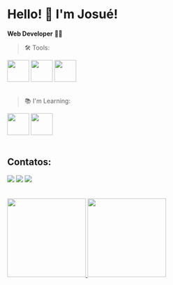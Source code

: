 # Hello! 👋 I'm Josué!

<strong>Web Developer</strong> 👨‍💻

> 🛠 Tools:
<div>
<img src="https://cdn.jsdelivr.net/gh/devicons/devicon/icons/html5/html5-original.svg" style="width: 50px"/>
<img src="https://cdn.jsdelivr.net/gh/devicons/devicon/icons/css3/css3-original.svg" style="width: 50px"/>
<img src="https://cdn.jsdelivr.net/gh/devicons/devicon/icons/git/git-original.svg" style="width: 50px"/>
</div>
<br style="margin-bottom: 10px">

> 📚 I'm Learning:

<div>
  <img src="https://cdn.jsdelivr.net/gh/devicons/devicon/icons/python/python-original.svg" style="width: 50px"/>
  <img src="https://cdn.jsdelivr.net/gh/devicons/devicon/icons/javascript/javascript-original.svg" style="width: 50px"/>
</div>
<br>

## Contatos:

<div>
  <a href="https://instagram.com/josueluzsilva.01" target="_blank"><img src="https://img.shields.io/badge/-Instagram-%23E4405F?style=for-the-badge&logo=instagram&logoColor=white" target="_blank"></a>
  <a href = "mailto:contato@josueluzsilva.01"><img src="https://img.shields.io/badge/Gmail-D14836?style=for-the-badge&logo=gmail&logoColor=white" target="_blank"></a>
  <a href="https://www.linkedin.com/in/josuedev" target="_blank"><img src="https://img.shields.io/badge/-LinkedIn-%230077B5?style=for-the-badge&logo=linkedin&logoColor=white" target="_blank"></a>   
</div>
<br>
<br>
<div>
<a href="https://github.com/josuedevgit">
<img height="180em" src="https://github-readme-stats.vercel.app/api/top-langs/?username=josuedevgit&layout=compact&langs_count=7&theme=dracula"/>
<img height="180em" src="https://github-readme-stats.vercel.app/api?username=josuedevgit&show_icons=true&theme=dracula&include_all_commits=true&count_private=true"/>
</div>
